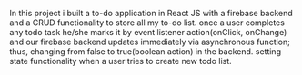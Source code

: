 In this project i built a to-do application in React JS with a firebase backend and a CRUD functionality to store all my to-do list.
once a user completes any todo task he/she marks it by event listener action(onClick, onChange) and our firebase backend updates immediately via asynchronous function; thus, changing from false to true(boolean action) in the backend.
setting state functionality when a user tries to create new todo list.